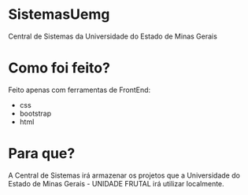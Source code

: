 # SistemasUemg
Central de Sistemas da Universidade do Estado de Minas Gerais 

# Como foi feito?

Feito apenas com ferramentas de FrontEnd:
- css
- bootstrap
- html 

# Para que?

A Central de Sistemas irá armazenar os projetos que a Universidade do Estado de Minas Gerais - UNIDADE FRUTAL irá utilizar localmente.